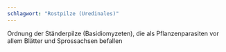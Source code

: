 ```yaml
---
schlagwort: "Rostpilze (Uredinales)"
---
```

Ordnung der Ständerpilze (Basidiomyzeten), die als Pflanzenparasiten vor allem Blätter und Sprossachsen befallen

